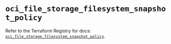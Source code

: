 # `oci_file_storage_filesystem_snapshot_policy`

Refer to the Terraform Registry for docs: [`oci_file_storage_filesystem_snapshot_policy`](https://registry.terraform.io/providers/oracle/oci/6.18.0/docs/resources/file_storage_filesystem_snapshot_policy).
